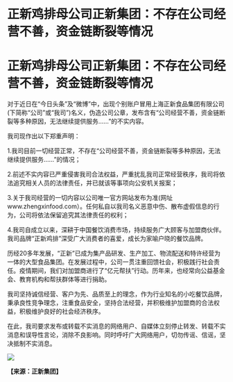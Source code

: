 # 正新鸡排母公司正新集团：不存在公司经营不善，资金链断裂等情况

# 正新鸡排母公司正新集团：不存在公司经营不善，资金链断裂等情况

对于近日在“今日头条”及“微博”中，出现个别账户冒用上海正新食品集团有限公司(下简称“公司”或“我司”)名义，伪造公司公章，发布含有“公司经营不善，资金链断裂等多种原因，无法继续提供服务……”的不实内容。

我司现作出以下郑重声明：

1.我司目前一切经营正常，不存在“公司经营不善，资金链断裂等多种原因，无法继续提供服务……”的情况；

2.前述不实内容已严重侵害我司合法权益，严重扰乱我司正常经营秩序，我司将依法追究相关人员的法律责任，并已就该等事项向公安机关报案；

3.关于我司经营的一切内容以公司唯一官方网站发布为准(网址www.zhengxinfood.com）。任何私自以我司名义恶意中伤、散布虚假信息的行为，公司将依法保留追究其法律责任的权利；

4.我司自成立以来，深耕于中国餐饮消费市场，持续服务广大顾客与加盟商伙伴。我司品牌“正新鸡排”深受广大消费者的喜爱，成长为家喻户晓的餐饮品牌。

历经20多年发展，“正新”已成为集产品研发、生产加工、物流配送和特许经营为一体的大型食品集团。在发展过程中，公司一贯注重回馈社会，积极践行社会责任。疫情期间，我们对加盟商进行了“亿元帮扶”行动。历年来，也经常向公益基金会、教育机构和帮扶群体等进行捐助。

我司坚持诚信经营、客户为先、品质至上的理念，作为行业知名的小吃餐饮品牌，秉承良性竞争理念，注重食品安全，坚持合法经营，并积极维护加盟商的合法权益，积极维护良好的社会经济秩序。

在此，我司要求发布或转载不实消息的网络用户、自媒体立刻停止转发、转载不实消息和误导性言论，消除不良影响。同时呼吁广大网络用户，切勿传谣、信谣，坚决抵制不实消息。

![](https://inews.gtimg.com/om_bt/OncKhM2vaKAxfIj6E4v4hwHwIrJohwfyt22qaCLqDxoEEAA/1000)

**【来源：正新集团】**

